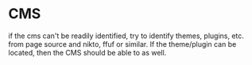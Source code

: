 # CMS
if the cms can't be readily identified, try to identify themes, plugins, etc. from page source and nikto, ffuf or similar. If the theme/plugin can be located, then the CMS should be able to as well.
